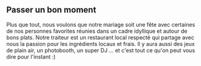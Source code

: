 <h2>Passer un bon moment</h2>
<p>
Plus que tout, nous voulons que notre mariage soit une fête avec certaines de nos personnes favorites réunies dans un cadre idyllique et autour de bons plats. Notre traiteur est un restaurant local respecté qui partage avec nous la passion pour les ingrédients locaux et frais. Il y aura aussi des jeux de plain air, un photobooth, un super DJ … et c'est tout ce qu'on peut vous dire pour l'instant :)
</p>

